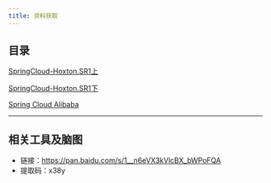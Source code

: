 ```yaml
---
title: 资料获取
---
```


## 目录

[SpringCloud-Hoxton.SR1上](01-SpringCloud-Hoxton.SR1.md)

[SpringCloud-Hoxton.SR1下](02-SpringCloud-Hoxton.SR1.md)

[Spring Cloud Alibaba](03-SpringCloudAlibaba.md)

---


## 相关工具及脑图

- 链接：https://pan.baidu.com/s/1__n6eVX3kVlcBX_bWPoFQA
- 提取码：x38y 